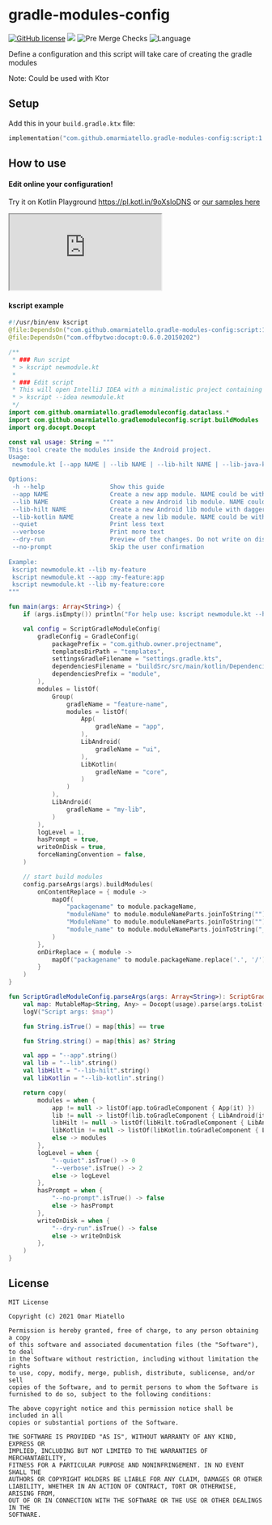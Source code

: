 # gradle-modules-config

[![GitHub license](https://img.shields.io/github/license/omarmiatello/gradle-modules-config)](LICENSE)
[![](https://img.shields.io/maven-central/v/com.github.omarmiatello.gradle-modules-config/script)](https://search.maven.org/search?q=g:com.github.omarmiatello.gradle-modules-config)
![Pre Merge Checks](https://github.com/omarmiatello/gradle-modules-config/workflows/Pre%20Merge%20Checks/badge.svg)
![Language](https://img.shields.io/github/languages/top/omarmiatello/gradle-modules-config?color=blue&logo=kotlin)


Define a configuration and this script will take care of creating the gradle modules

Note: Could be used with Ktor

## Setup

Add this in your `build.gradle.ktx` file:
```kotlin
implementation("com.github.omarmiatello.gradle-modules-config:script:1.0.1")
```

## How to use

#### Edit online your configuration!

Try it on Kotlin Playground https://pl.kotl.in/9oXsIoDNS or [our samples here](https://omarmiatello.github.io/gradle-modules-config/config_online.html)

<iframe src="https://pl.kotl.in/bEJDWFCw6?from=17&to=48"></iframe>

#### kscript example

```kotlin
#!/usr/bin/env kscript
@file:DependsOn("com.github.omarmiatello.gradle-modules-config:script:1.0.1")
@file:DependsOn("com.offbytwo:docopt:0.6.0.20150202")

/**
 * ### Run script
 * > kscript newmodule.kt
 *
 * ### Edit script
 * This will open IntelliJ IDEA with a minimalistic project containing just your script and a generated gradle.build file
 * > kscript --idea newmodule.kt
 */
import com.github.omarmiatello.gradlemoduleconfig.dataclass.*
import com.github.omarmiatello.gradlemoduleconfig.script.buildModules
import org.docopt.Docopt

const val usage: String = """
This tool create the modules inside the Android project.
Usage:
 newmodule.kt [--app NAME | --lib NAME | --lib-hilt NAME | --lib-java-kotlin NAME] [--quiet | --verbose] [--dry-run] [--no-prompt]

Options:
 -h --help                  Show this guide
 --app NAME                 Create a new app module. NAME could be without colon like 'my-app' or with colon like ':my-feature:app'
 --lib NAME                 Create a new Android lib module. NAME could be without colon like 'my-lib' or with colon like ':my-feature:core'
 --lib-hilt NAME            Create a new Android lib module with dagger. NAME could be without colon like 'my-lib' or with colon like ':my-feature:domain'
 --lib-kotlin NAME          Create a new lib module. NAME could be without colon like 'my-lib' or with colon like ':my-feature:core'
 --quiet                    Print less text
 --verbose                  Print more text
 --dry-run                  Preview of the changes. Do not write on disk.
 --no-prompt                Skip the user confirmation
 
Example:
 kscript newmodule.kt --lib my-feature
 kscript newmodule.kt --app :my-feature:app
 kscript newmodule.kt --lib my-feature:core
"""

fun main(args: Array<String>) {
    if (args.isEmpty()) println("For help use: kscript newmodule.kt --help")

    val config = ScriptGradleModuleConfig(
        gradleConfig = GradleConfig(
            packagePrefix = "com.github.owner.projectname",
            templatesDirPath = "templates",
            settingsGradleFilename = "settings.gradle.kts",
            dependenciesFilename = "buildSrc/src/main/kotlin/Dependencies.kt",
            dependenciesPrefix = "module",
        ),
        modules = listOf(
            Group(
                gradleName = "feature-name",
                modules = listOf(
                    App(
                        gradleName = "app",
                    ),
                    LibAndroid(
                        gradleName = "ui",
                    ),
                    LibKotlin(
                        gradleName = "core",
                    )
                )
            ),
            LibAndroid(
                gradleName = "my-lib",
            )
        ),
        logLevel = 1,
        hasPrompt = true,
        writeOnDisk = true,
        forceNamingConvention = false,
    )

    // start build modules
    config.parseArgs(args).buildModules(
        onContentReplace = { module ->
            mapOf(
                "packagename" to module.packageName,
                "moduleName" to module.moduleNameParts.joinToString("") { it.capitalize() }.decapitalize(),
                "ModuleName" to module.moduleNameParts.joinToString("") { it.capitalize() },
                "module_name" to module.moduleNameParts.joinToString("_")
            )
        },
        onDirReplace = { module ->
            mapOf("packagename" to module.packageName.replace('.', '/'))
        }
    )
}

fun ScriptGradleModuleConfig.parseArgs(args: Array<String>): ScriptGradleModuleConfig {
    val map: MutableMap<String, Any> = Docopt(usage).parse(args.toList())
    logV("Script args: $map")

    fun String.isTrue() = map[this] == true

    fun String.string() = map[this] as? String

    val app = "--app".string()
    val lib = "--lib".string()
    val libHilt = "--lib-hilt".string()
    val libKotlin = "--lib-kotlin".string()

    return copy(
        modules = when {
            app != null -> listOf(app.toGradleComponent { App(it) })
            lib != null -> listOf(lib.toGradleComponent { LibAndroid(it) })
            libHilt != null -> listOf(libHilt.toGradleComponent { LibAndroid(it, templateName = "lib-hilt") })
            libKotlin != null -> listOf(libKotlin.toGradleComponent { LibKotlin(it) })
            else -> modules
        },
        logLevel = when {
            "--quiet".isTrue() -> 0
            "--verbose".isTrue() -> 2
            else -> logLevel
        },
        hasPrompt = when {
            "--no-prompt".isTrue() -> false
            else -> hasPrompt
        },
        writeOnDisk = when {
            "--dry-run".isTrue() -> false
            else -> writeOnDisk
        },
    )
}
```


## License

```
MIT License

Copyright (c) 2021 Omar Miatello

Permission is hereby granted, free of charge, to any person obtaining a copy
of this software and associated documentation files (the "Software"), to deal
in the Software without restriction, including without limitation the rights
to use, copy, modify, merge, publish, distribute, sublicense, and/or sell
copies of the Software, and to permit persons to whom the Software is
furnished to do so, subject to the following conditions:

The above copyright notice and this permission notice shall be included in all
copies or substantial portions of the Software.

THE SOFTWARE IS PROVIDED "AS IS", WITHOUT WARRANTY OF ANY KIND, EXPRESS OR
IMPLIED, INCLUDING BUT NOT LIMITED TO THE WARRANTIES OF MERCHANTABILITY,
FITNESS FOR A PARTICULAR PURPOSE AND NONINFRINGEMENT. IN NO EVENT SHALL THE
AUTHORS OR COPYRIGHT HOLDERS BE LIABLE FOR ANY CLAIM, DAMAGES OR OTHER
LIABILITY, WHETHER IN AN ACTION OF CONTRACT, TORT OR OTHERWISE, ARISING FROM,
OUT OF OR IN CONNECTION WITH THE SOFTWARE OR THE USE OR OTHER DEALINGS IN THE
SOFTWARE.
```
